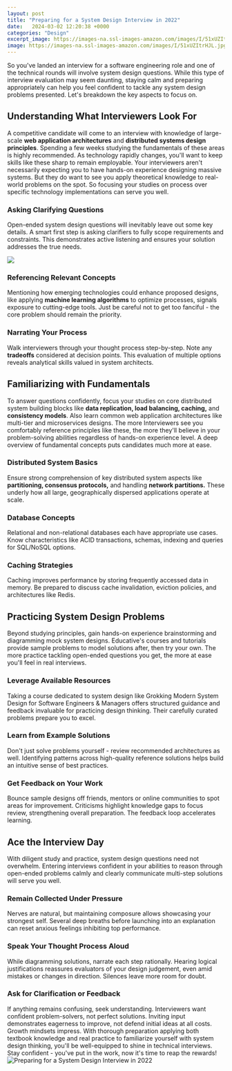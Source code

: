 ```yaml
---
layout: post
title: "Preparing for a System Design Interview in 2022"
date:   2024-03-02 12:20:38 +0000
categories: "Design"
excerpt_image: https://images-na.ssl-images-amazon.com/images/I/51xUZItrHJL.jpg
image: https://images-na.ssl-images-amazon.com/images/I/51xUZItrHJL.jpg
---
```


So you've landed an interview for a software engineering role and one of the technical rounds will involve system design questions. While this type of interview evaluation may seem daunting, staying calm and preparing appropriately can help you feel confident to tackle any system design problems presented. Let's breakdown the key aspects to focus on.
## Understanding What Interviewers Look For
A competitive candidate will come to an interview with knowledge of large-scale **web application architectures** and **distributed systems design principles**. Spending a few weeks studying the fundamentals of these areas is highly recommended. As technology rapidly changes, you'll want to keep skills like these sharp to remain employable. 
Your interviewers aren't necessarily expecting you to have hands-on experience designing massive systems. But they do want to see you apply theoretical knowledge to real-world problems on the spot. So focusing your studies on process over specific technology implementations can serve you well.
### Asking Clarifying Questions
Open-ended system design questions will inevitably leave out some key details. A smart first step is asking clarifiers to fully scope requirements and constraints. This demonstrates active listening and ensures your solution addresses the true needs.

![](https://lwfiles.mycourse.app/systemdesign-public/dccf683d42314aa190e55cda18a423b8.png)
### Referencing Relevant Concepts 
Mentioning how emerging technologies could enhance proposed designs, like applying **machine learning algorithms** to optimize processes, signals exposure to cutting-edge tools. Just be careful not to get too fanciful - the core problem should remain the priority.
### Narrating Your Process
Walk interviewers through your thought process step-by-step. Note any **tradeoffs** considered at decision points. This evaluation of multiple options reveals analytical skills valued in system architects.
## Familiarizing with Fundamentals  
To answer questions confidently, focus your studies on core distributed system building blocks like **data replication, load balancing, caching,** and **consistency models**. Also learn common web application architectures like multi-tier and microservices designs. 
The more Interviewers see you comfortably reference principles like these, the more they'll believe in your problem-solving abilities regardless of hands-on experience level. A deep overview of fundamental concepts puts candidates much more at ease.
### Distributed System Basics
Ensure strong comprehension of key distributed system aspects like **partitioning, consensus protocols,** and handling **network partitions.** These underly how all large, geographically dispersed applications operate at scale.
### Database Concepts
Relational and non-relational databases each have appropriate use cases. Know characteristics like ACID transactions, schemas, indexing and queries for SQL/NoSQL options.
### Caching Strategies
Caching improves performance by storing frequently accessed data in memory. Be prepared to discuss cache invalidation, eviction policies, and architectures like Redis.
## Practicing System Design Problems  
Beyond studying principles, gain hands-on experience brainstorming and diagramming mock system designs. Educative's courses and tutorials provide sample problems to model solutions after, then try your own. The more practice tackling open-ended questions you get, the more at ease you'll feel in real interviews.
### Leverage Available Resources
Taking a course dedicated to system design like Grokking Modern System Design for Software Engineers & Managers offers structured guidance and feedback invaluable for practicing design thinking. Their carefully curated problems prepare you to excel.
### Learn from Example Solutions 
Don't just solve problems yourself - review recommended architectures as well. Identifying patterns across high-quality reference solutions helps build an intuitive sense of best practices.
### Get Feedback on Your Work
Bounce sample designs off friends, mentors or online communities to spot areas for improvement. Criticisms highlight knowledge gaps to focus review, strengthening overall preparation. The feedback loop accelerates learning.
## Ace the Interview Day
With diligent study and practice, system design questions need not overwhelm. Entering interviews confident in your abilities to reason through open-ended problems calmly and clearly communicate multi-step solutions will serve you well.
### Remain Collected Under Pressure  
Nerves are natural, but maintaining composure allows showcasing your strongest self. Several deep breaths before launching into an explanation can reset anxious feelings inhibiting top performance.
### Speak Your Thought Process Aloud
While diagramming solutions, narrate each step rationally. Hearing logical justifications reassures evaluators of your design judgement, even amid mistakes or changes in direction. Silences leave more room for doubt.
### Ask for Clarification or Feedback
If anything remains confusing, seek understanding. Interviewers want confident problem-solvers, not perfect solutions. Inviting input demonstrates eagerness to improve, not defend initial ideas at all costs. Growth mindsets impress.
With thorough preparation applying both textbook knowledge and real practice to familiarize yourself with system design thinking, you'll be well-equipped to shine in technical interviews. Stay confident - you've put in the work, now it's time to reap the rewards!
 ![Preparing for a System Design Interview in 2022](https://images-na.ssl-images-amazon.com/images/I/51xUZItrHJL.jpg)